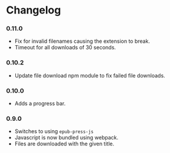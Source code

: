 # Changelog

### 0.11.0

-   Fix for invalid filenames causing the extension to break.
-   Timeout for all downloads of 30 seconds.

### 0.10.2

-   Update file download npm module to fix failed file downloads.

### 0.10.0

-   Adds a progress bar.

### 0.9.0

-   Switches to using `epub-press-js`
-   Javascript is now bundled using webpack.
-   Files are downloaded with the given title.
